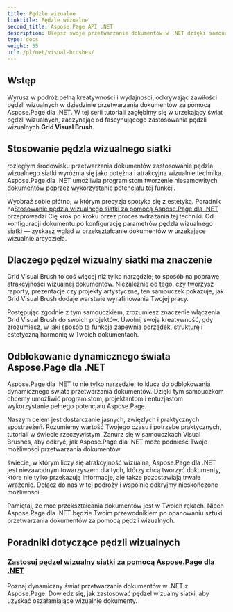```yaml
---
title: Pędzle wizualne
linktitle: Pędzle wizualne
second_title: Aspose.Page API .NET
description: Ulepsz swoje przetwarzanie dokumentów w .NET dzięki samouczkom Aspose.Page. Zanurz się w świecie pędzli wizualnych i opanuj techniki tworzenia oszałamiających wizualnie dokumentów.
type: docs
weight: 35
url: /pl/net/visual-brushes/
---
```


## Wstęp

 Wyrusz w podróż pełną kreatywności i wydajności, odkrywając zawiłości pędzli wizualnych w dziedzinie przetwarzania dokumentów za pomocą Aspose.Page dla .NET. W tej serii tutoriali zagłębimy się w urzekający świat pędzli wizualnych, zaczynając od fascynującego zastosowania pędzli wizualnych.**Grid Visual Brush**.

## Stosowanie pędzla wizualnego siatki

rozległym środowisku przetwarzania dokumentów zastosowanie pędzla wizualnego siatki wyróżnia się jako potężna i atrakcyjna wizualnie technika. Aspose.Page dla .NET umożliwia programistom tworzenie niesamowitych dokumentów poprzez wykorzystanie potencjału tej funkcji.

 Wyobraź sobie płótno, w którym precyzja spotyka się z estetyką. Poradnik na[Stosowanie pędzla wizualnego siatki za pomocą Aspose.Page dla .NET](./apply-grid-visual-brush/) przeprowadzi Cię krok po kroku przez proces wdrażania tej techniki. Od konfiguracji dokumentu po konfigurację parametrów pędzla wizualnego siatki — zyskasz wgląd w przekształcanie dokumentów w urzekające wizualnie arcydzieła.

## Dlaczego pędzel wizualny siatki ma znaczenie

Grid Visual Brush to coś więcej niż tylko narzędzie; to sposób na poprawę atrakcyjności wizualnej dokumentów. Niezależnie od tego, czy tworzysz raporty, prezentacje czy projekty artystyczne, ten samouczek pokazuje, jak Grid Visual Brush dodaje warstwie wyrafinowania Twojej pracy.

Postępując zgodnie z tym samouczkiem, zrozumiesz znaczenie włączenia Grid Visual Brush do swoich projektów. Uwolnij swoją kreatywność, gdy zrozumiesz, w jaki sposób ta funkcja zapewnia porządek, strukturę i estetyczną harmonię w Twoich dokumentach.

## Odblokowanie dynamicznego świata Aspose.Page dla .NET

Aspose.Page dla .NET to nie tylko narzędzie; to klucz do odblokowania dynamicznego świata przetwarzania dokumentów. Dzięki tym samouczkom chcemy umożliwić programistom, projektantom i entuzjastom wykorzystanie pełnego potencjału Aspose.Page.

Naszym celem jest dostarczanie jasnych, zwięzłych i praktycznych spostrzeżeń. Rozumiemy wartość Twojego czasu i potrzebę praktycznych, tutoriali w świecie rzeczywistym. Zanurz się w samouczkach Visual Brushes, aby odkryć, jak Aspose.Page dla .NET może podnieść Twoje możliwości przetwarzania dokumentów.

świecie, w którym liczy się atrakcyjność wizualna, Aspose.Page dla .NET jest niezawodnym towarzyszem dla tych, którzy chcą tworzyć dokumenty, które nie tylko przekazują informacje, ale także pozostawiają trwałe wrażenie. Dołącz do nas w tej podróży i wspólnie odkryjmy nieskończone możliwości.

Pamiętaj, że moc przekształcania dokumentów jest w Twoich rękach. Niech Aspose.Page dla .NET będzie Twoim przewodnikiem po opanowaniu sztuki przetwarzania dokumentów za pomocą pędzli wizualnych.
## Poradniki dotyczące pędzli wizualnych
### [Zastosuj pędzel wizualny siatki za pomocą Aspose.Page dla .NET](./apply-grid-visual-brush/)
Poznaj dynamiczny świat przetwarzania dokumentów w .NET z Aspose.Page. Dowiedz się, jak zastosować pędzel wizualny siatki, aby uzyskać oszałamiające wizualnie dokumenty.